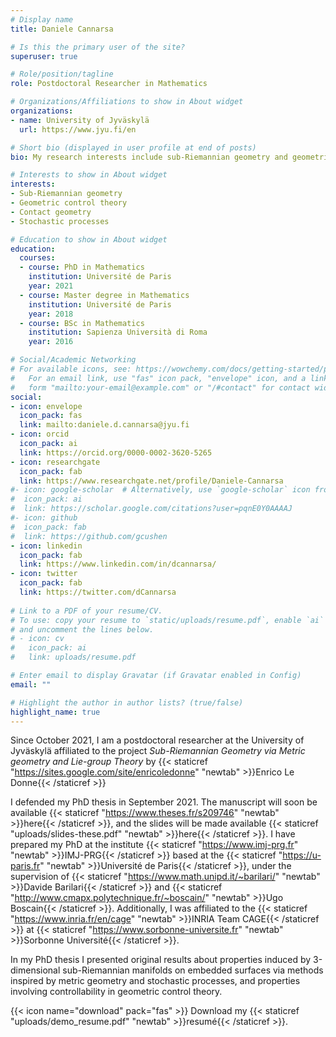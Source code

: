 ```yaml
---
# Display name
title: Daniele Cannarsa

# Is this the primary user of the site?
superuser: true

# Role/position/tagline
role: Postdoctoral Researcher in Mathematics

# Organizations/Affiliations to show in About widget
organizations:
- name: University of Jyväskylä
  url: https://www.jyu.fi/en

# Short bio (displayed in user profile at end of posts)
bio: My research interests include sub-Riemannian geometry and geometric control theory

# Interests to show in About widget
interests:
- Sub-Riemannian geometry
- Geometric control theory
- Contact geometry
- Stochastic processes

# Education to show in About widget
education:
  courses:
  - course: PhD in Mathematics
    institution: Université de Paris
    year: 2021
  - course: Master degree in Mathematics
    institution: Université de Paris
    year: 2018
  - course: BSc in Mathematics
    institution: Sapienza Università di Roma
    year: 2016

# Social/Academic Networking
# For available icons, see: https://wowchemy.com/docs/getting-started/page-builder/#icons
#   For an email link, use "fas" icon pack, "envelope" icon, and a link in the 
#   form "mailto:your-email@example.com" or "/#contact" for contact widget.
social:
- icon: envelope
  icon_pack: fas
  link: mailto:daniele.d.cannarsa@jyu.fi
- icon: orcid 
  icon_pack: ai
  link: https://orcid.org/0000-0002-3620-5265
- icon: researchgate
  icon_pack: fab
  link: https://www.researchgate.net/profile/Daniele-Cannarsa
#- icon: google-scholar  # Alternatively, use `google-scholar` icon from `ai` icon pack
#  icon_pack: ai
#  link: https://scholar.google.com/citations?user=pqnE0Y0AAAAJ
#- icon: github
#  icon_pack: fab
#  link: https://github.com/gcushen
- icon: linkedin
  icon_pack: fab
  link: https://www.linkedin.com/in/dcannarsa/
- icon: twitter
  icon_pack: fab
  link: https://twitter.com/dCannarsa
  
# Link to a PDF of your resume/CV.
# To use: copy your resume to `static/uploads/resume.pdf`, enable `ai` icons in `params.toml`, 
# and uncomment the lines below.
# - icon: cv
#   icon_pack: ai
#   link: uploads/resume.pdf

# Enter email to display Gravatar (if Gravatar enabled in Config)
email: ""

# Highlight the author in author lists? (true/false)
highlight_name: true
---
```


Since October 2021, I am a postdoctoral researcher at the University of Jyväskylä affiliated to the project *Sub-Riemannian Geometry via Metric geometry and Lie-group Theory* by {{< staticref "https://sites.google.com/site/enricoledonne" "newtab" >}}Enrico Le Donne{{< /staticref >}}

I  defended my PhD thesis in September 2021. The manuscript will soon be available {{< staticref "https://www.theses.fr/s209746" "newtab" >}}here{{< /staticref >}}, and the slides will be made available {{< staticref "uploads/slides-these.pdf" "newtab" >}}here{{< /staticref >}}. I have prepared my PhD at the institute {{< staticref "https://www.imj-prg.fr" "newtab" >}}IMJ-PRG{{< /staticref >}} based at the {{< staticref "https://u-paris.fr" "newtab" >}}Université de Paris{{< /staticref >}}, under the supervision of {{< staticref "https://www.math.unipd.it/~barilari/" "newtab" >}}Davide Barilari{{< /staticref >}} and {{< staticref "http://www.cmapx.polytechnique.fr/~boscain/" "newtab" >}}Ugo Boscain{{< /staticref >}}. Additionally, I was affiliated to the {{< staticref "https://www.inria.fr/en/cage" "newtab" >}}INRIA Team CAGE{{< /staticref >}} at {{< staticref "https://www.sorbonne-universite.fr" "newtab" >}}Sorbonne Université{{< /staticref >}}.

In my PhD thesis I presented original results about properties induced by 3-dimensional sub-Riemannian manifolds on embedded surfaces via methods inspired by metric geometry and stochastic processes, and properties involving controllability in geometric control theory.


{{< icon name="download" pack="fas" >}} Download my {{< staticref "uploads/demo_resume.pdf" "newtab" >}}resumé{{< /staticref >}}.
